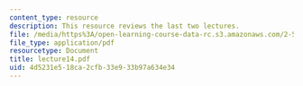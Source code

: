 ```yaml
---
content_type: resource
description: This resource reviews the last two lectures.
file: /media/https%3A/open-learning-course-data-rc.s3.amazonaws.com/2-58j-radiative-transfer-spring-2006/4d5231e518ca2cfb33e933b97a634e34_lecture14.pdf
file_type: application/pdf
resourcetype: Document
title: lecture14.pdf
uid: 4d5231e5-18ca-2cfb-33e9-33b97a634e34
---
```

